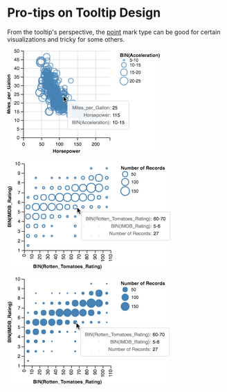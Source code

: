 # Pro-tips on Tooltip Design

From the tooltip's perspective, the [point](https://vega.github.io/vega-lite/docs/mark.html#point-mark) mark type can be good for certain visualizations and tricky for some others.

![](imgs/point_good.png)

![](imgs/point_tricky.png)

![](imgs/circle.png)
